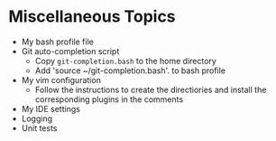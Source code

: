 # Miscellaneous Topics

* My bash profile file
* Git auto-completion script
  * Copy `git-completion.bash` to the home directory
  * Add 'source ~/git-completion.bash'. to bash profile
* My vim configuration
  * Follow the instructions to create the directiories and install the corresponding plugins in the comments
* My IDE settings
* Logging
* Unit tests


